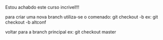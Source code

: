 Estou achabdo este curso incrivel!!!

para criar uma nova branch utiliza-se o comenado:
git checkout -b <nome da branch>
ex: git checkout -b altconf

voltar para a branch principal
ex: git checkout master
